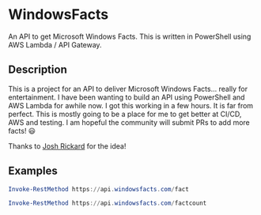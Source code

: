 # WindowsFacts
An API to get Microsoft Windows Facts. This is written in PowerShell using AWS Lambda / API Gateway.


## Description
This is a project for an API to deliver Microsoft Windows Facts... really for entertainment.  I have been wanting to build an API using PowerShell and AWS Lambda for awhile now. I got this working in a few hours. It is far from perfect. This is mostly going to be a place for me to get better at CI/CD, AWS and testing. I am hopeful the community will submit PRs to add more facts! 😃

Thanks to [Josh Rickard](https://github.com/MSAdministrator) for the idea!

## Examples

```powershell
Invoke-RestMethod https://api.windowsfacts.com/fact

Invoke-RestMethod https://api.windowsfacts.com/factcount
```
